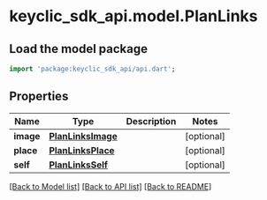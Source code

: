 # keyclic_sdk_api.model.PlanLinks

## Load the model package
```dart
import 'package:keyclic_sdk_api/api.dart';
```

## Properties
Name | Type | Description | Notes
------------ | ------------- | ------------- | -------------
**image** | [**PlanLinksImage**](PlanLinksImage.md) |  | [optional] 
**place** | [**PlanLinksPlace**](PlanLinksPlace.md) |  | [optional] 
**self** | [**PlanLinksSelf**](PlanLinksSelf.md) |  | [optional] 

[[Back to Model list]](../README.md#documentation-for-models) [[Back to API list]](../README.md#documentation-for-api-endpoints) [[Back to README]](../README.md)


